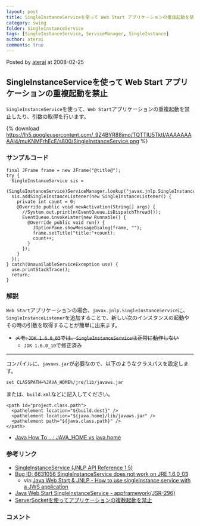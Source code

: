 ```yaml
---
layout: post
title: SingleInstanceServiceを使って Web Start アプリケーションの重複起動を禁止
category: swing
folder: SingleInstanceService
tags: [SingleInstanceService, ServiceManager, SingleInstance]
author: aterai
comments: true
---
```


Posted by [aterai](http://terai.xrea.jp/aterai.html) at 2008-02-25

## SingleInstanceServiceを使って Web Start アプリケーションの重複起動を禁止
`SingleInstanceService`を使って、`Web Start`アプリケーションの重複起動を禁止したり、引数の取得を行います。

{% download https://lh5.googleusercontent.com/_9Z4BYR88imo/TQTTIU5TktI/AAAAAAAAAj4/muKNMFrhEcE/s800/SingleInstanceService.png %}

### サンプルコード
<pre class="prettyprint"><code>final JFrame frame = new JFrame("@title@");
try {
  SingleInstanceService sis =
      (SingleInstanceService)ServiceManager.lookup("javax.jnlp.SingleInstanceService");
  sis.addSingleInstanceListener(new SingleInstanceListener() {
    private int count = 0;
    @Override public void newActivation(String[] args) {
      //System.out.println(EventQueue.isDispatchThread());
      EventQueue.invokeLater(new Runnable() {
        @Override public void run() {
          JOptionPane.showMessageDialog(frame, "");
          frame.setTitle("title:"+count);
          count++;
        }
      });
    }
  });
} catch(UnavailableServiceException use) {
  use.printStackTrace();
  return;
}
</code></pre>

### 解説
`Web Start`アプリケーションの場合、`javax.jnlp.SingleInstanceService`に、`SingleInstanceListener`を追加することで、新しい次のインスタンスの起動やその時の引数を取得することが簡単に出来ます。

- ~~メモ: `JDK 1.6.0_03`では、`SingleInstanceService`は正常に動作しない~~
    - `JDK 1.6.0_10`で修正済み

<!-- dummy comment line for breaking list -->

- - - -
コンパイルに、`javaws.jar`が必要なので、以下のようなクラスパスを設定します。

	set CLASSPATH=%JAVA_HOME%/jre/lib/javaws.jar

または、`build.xml`などに記入してください。

<pre class="prettyprint"><code>&lt;path id="project.class.path"&gt;
  &lt;pathelement location="${build.dest}" /&gt;
  &lt;pathelement location="${java.home}/lib/javaws.jar" /&gt;
  &lt;pathelement path="${java.class.path}" /&gt;
&lt;/path&gt;
</code></pre>

- [Java How To ...: JAVA_HOME vs java.home](http://javahowto.blogspot.com/2006/05/javahome-vs-javahome.html)

<!-- dummy comment line for breaking list -->

### 参考リンク
- [SingleInstanceService (JNLP API Reference 1.5)](http://docs.oracle.com/javase/jp/6/jre/api/javaws/jnlp/javax/jnlp/SingleInstanceService.html)
- [Bug ID: 6631056 SingleInstanceService does not work on JRE 1.6.0_03](http://bugs.sun.com/bugdatabase/view_bug.do?bug_id=6631056)
    - via:[Java Web Start & JNLP - How to use singleinstance service with a JWS application](https://forums.oracle.com/thread/1307009)
- [Java Web Start SingleInstanceService - appframework(JSR-296)](https://appframework.dev.java.net/servlets/ReadMsg?listName=users&msgNo=396)
- [ServerSocketを使ってアプリケーションの複数起動を禁止](http://terai.xrea.jp/Swing/SingleInstanceApplication.html)

<!-- dummy comment line for breaking list -->

### コメント
